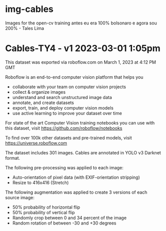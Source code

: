 # img-cables
Images for the open-cv training      antes eu era 100% bolsonaro e agora sou 200% - Tales Lima


Cables-TY4 - v1 2023-03-01 1:05pm
==============================

This dataset was exported via roboflow.com on March 1, 2023 at 4:12 PM GMT

Roboflow is an end-to-end computer vision platform that helps you
* collaborate with your team on computer vision projects
* collect & organize images
* understand and search unstructured image data
* annotate, and create datasets
* export, train, and deploy computer vision models
* use active learning to improve your dataset over time

For state of the art Computer Vision training notebooks you can use with this dataset,
visit https://github.com/roboflow/notebooks

To find over 100k other datasets and pre-trained models, visit https://universe.roboflow.com

The dataset includes 301 images.
Cables are annotated in YOLO v3 Darknet format.

The following pre-processing was applied to each image:
* Auto-orientation of pixel data (with EXIF-orientation stripping)
* Resize to 416x416 (Stretch)

The following augmentation was applied to create 3 versions of each source image:
* 50% probability of horizontal flip
* 50% probability of vertical flip
* Randomly crop between 0 and 34 percent of the image
* Random rotation of between -30 and +30 degrees

